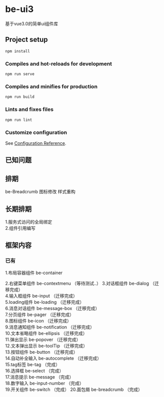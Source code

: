 # be-ui3

基于vue3.0的简单ui组件库

## Project setup

```
npm install
```

### Compiles and hot-reloads for development

```
npm run serve
```

### Compiles and minifies for production

```
npm run build
```

### Lints and fixes files

```
npm run lint
```

### Customize configuration

See [Configuration Reference](https://cli.vuejs.org/config/).

## 已知问题

## 排期

be-Breadcrumb
图标修改 样式重构
## 长期排期

1.服务式访问的全局绑定  
2.组件引用编写

## 框架内容

### 已有

1.布局容器组件 be-container

2.右键菜单组件 be-contextmenu （等待测试..） 3.对话框组件 be-dialog （迁移完成）  
4.输入框组件 be-input （迁移完成）    
5.loading组件 be-loading （迁移完成）  
6.消息对话组件 be-message-box （迁移完成）  
7.分页组件 be-pager （迁移完成）  
8.图标组件 be-icon （迁移完成）   
9.消息通知组件 be-notification （迁移完成）  
10.文本省略组件 be-ellipsis （迁移完成）  
11.弹出显示 be-popover （迁移完成）  
12.文本弹出显示 be-toolTip （迁移完成）  
13.按钮组件 be-button （迁移完成）   
14.自动补全输入 be-autocomplete （迁移完成）    
15.tag标签 be-tag （完成）    
16.选择框 be-select （完成）    
17.消息提示 be-message （完成）    
18.数字输入 be-input-number （完成）  
19.开关组件 be-switch （完成）
20.面包屑 be-breadcrumb （完成）











